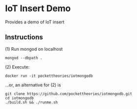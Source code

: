 # IoT Insert Demo

Provides a demo of IoT insert

## Instructions

(1) Run mongod on localhost
```
mongod --dbpath .
```

(2) Execute: 
```
docker run -it pockettheories/iotmongodb
```
...or, an alternative for (2) is 
```
git clone https://github.com/pockettheories/iotmongodb.git
cd iotmongodb
./build.sh && ./runme.sh
```
